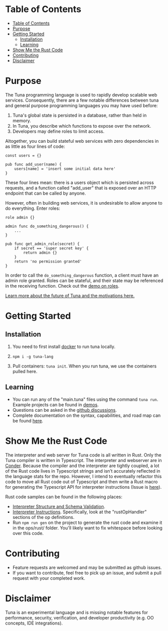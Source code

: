 Table of Contents
=================

   * [Table of Contents](#table-of-contents)
   * [Purpose](#purpose)
   * [Getting Started](#getting-started)
      * [Installation](#installation)
      * [Learning](#learning)
   * [Show Me the Rust Code](#show-me-the-rust-code)
   * [Contributing](#contributing)
   * [Disclaimer](#disclaimer)

# Purpose

The Tuna programming language is used to rapidly develop scalable web services. Consequently, there are a few notable differences between tuna and general purpose programming languages you may have used before: 
1. Tuna's global state is persisted in a database, rather than held in memory.
2. In Tuna, you describe which functions to expose over the network. 
3. Developers may define roles to limit access.

Altogether, you can build stateful web services with zero dependencies in as little as four lines of code:

```
const users = {}

pub func add_user(name) {
    users[name] = 'insert some initial data here'
}
```

These four lines mean: there is a users object which is persisted across requests, and a function called "add_user" that is exposed over an HTTP endpoint that can be called by anyone.

However, often in building web services, it is undesirable to allow anyone to do everything. Enter roles:

```
role admin {}

admin func do_something_dangerous() {
    ...
}

pub func get_admin_role(secret) {
    if secret == 'super secret key' {
        return admin {}
    }
    return 'no permission granted'
}
```

In order to call the `do_something_dangerous` function, a client must have an admin role granted. Roles can be stateful, and their state may be referenced in the receiving function. Check out the [demo on roles](./demos/roles).

[Learn more about the future of Tuna and the motivations here.](MOTIVATION.md)

# Getting Started

## Installation

1. You need to first install [docker](https://docs.docker.com/get-docker/) to run tuna locally.

2. `npm i -g tuna-lang`

3. Pull containers: `tuna init`. When you run tuna, we use the containers pulled here.

## Learning
- You can run any of the "main.tuna" files using the command `tuna run`. Example projects can be found in [demos](./demos).
- Questions can be asked in the [github discussions](https://github.com/Conder-Systems/tuna-lang/discussions).
- Complete documentation on the syntax, capabilities, and road map can be found [here](./DOCUMENTATION.md).

# Show Me the Rust Code
The interpreter and web server for Tuna code is all written in Rust. Only the Tuna
compiler is written in Typescript. The interpreter and webserver are in [Conder](https://github.com/Conder-Systems/conder).
Because the compiler and the interpreter are tightly coupled, a lot of the Rust code lives
in Typescript strings and isn’t accurately reflected in the language stats for the repo.
However, I intend to eventually refactor this code to move all Rust code out of Typescript
and then write a Rust macro for generating the Typescript API for interpreter instructions (Issue is [here](https://github.com/Conder-Systems/conder/issues/68)).

Rust code samples can be found in the following places:
- [Interpreter Structure and Schema Validation](https://github.com/Conder-Systems/conder/blob/master/conder_core/src/main/ops/interpreter/interpreter_writer.ts). 
- [Interpreter Instructions](https://github.com/Conder-Systems/conder/blob/master/conder_core/src/main/ops/interpreter/supported_op_definition.ts). Specifically, look at the "rustOpHandler" sections of the op definitions.
- Run `npm run gen` on the project to generate the rust code and examine it in the ops/rust/ folder. You'll likely want to fix whitespace before looking over this code.

# Contributing
 - Feature requests are welcomed and may be submitted as github issues.
 - If you want to contribute, feel free to pick up an issue, and submit a pull request with your completed work.

# Disclaimer
Tuna is an experimental language and is missing notable features for performance, security, verification, and developer productivity (e.g. OO concepts, IDE integrations).
